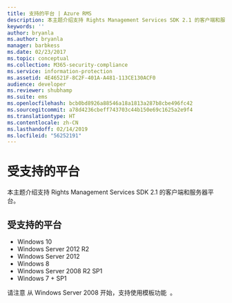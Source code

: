 ```yaml
---
title: 支持的平台 | Azure RMS
description: 本主题介绍支持 Rights Management Services SDK 2.1 的客户端和服务器平台。
keywords: ''
author: bryanla
ms.author: bryanla
manager: barbkess
ms.date: 02/23/2017
ms.topic: conceptual
ms.collection: M365-security-compliance
ms.service: information-protection
ms.assetid: 4E46521F-8C2F-401A-A481-113CE130ACF0
audience: developer
ms.reviewer: shubhamp
ms.suite: ems
ms.openlocfilehash: bcb0bd8926a88546a18a1813a287b8cbe496fc42
ms.sourcegitcommit: a78d4236cbeff743703c44b150e69c1625a2e9f4
ms.translationtype: HT
ms.contentlocale: zh-CN
ms.lasthandoff: 02/14/2019
ms.locfileid: "56252191"
---
```

# <a name="supported-platforms"></a>受支持的平台

本主题介绍支持 Rights Management Services SDK 2.1 的客户端和服务器平台。

## <a name="supported-platforms"></a>受支持的平台

-   Windows 10
-   Windows Server 2012 R2
-   Windows Server 2012
-   Windows 8
-   Windows Server 2008 R2 SP1
-   Windows 7 + SP1

请注意 从 Windows Server 2008 开始，支持使用模板功能  。

